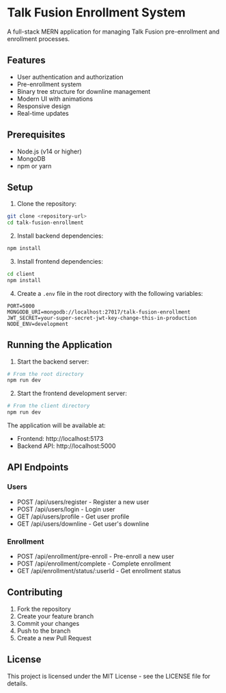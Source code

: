 # Talk Fusion Enrollment System

A full-stack MERN application for managing Talk Fusion pre-enrollment and enrollment processes.

## Features

- User authentication and authorization
- Pre-enrollment system
- Binary tree structure for downline management
- Modern UI with animations
- Responsive design
- Real-time updates

## Prerequisites

- Node.js (v14 or higher)
- MongoDB
- npm or yarn

## Setup

1. Clone the repository:
```bash
git clone <repository-url>
cd talk-fusion-enrollment
```

2. Install backend dependencies:
```bash
npm install
```

3. Install frontend dependencies:
```bash
cd client
npm install
```

4. Create a `.env` file in the root directory with the following variables:
```
PORT=5000
MONGODB_URI=mongodb://localhost:27017/talk-fusion-enrollment
JWT_SECRET=your-super-secret-jwt-key-change-this-in-production
NODE_ENV=development
```

## Running the Application

1. Start the backend server:
```bash
# From the root directory
npm run dev
```

2. Start the frontend development server:
```bash
# From the client directory
npm run dev
```

The application will be available at:
- Frontend: http://localhost:5173
- Backend API: http://localhost:5000

## API Endpoints

### Users
- POST /api/users/register - Register a new user
- POST /api/users/login - Login user
- GET /api/users/profile - Get user profile
- GET /api/users/downline - Get user's downline

### Enrollment
- POST /api/enrollment/pre-enroll - Pre-enroll a new user
- POST /api/enrollment/complete - Complete enrollment
- GET /api/enrollment/status/:userId - Get enrollment status

## Contributing

1. Fork the repository
2. Create your feature branch
3. Commit your changes
4. Push to the branch
5. Create a new Pull Request

## License

This project is licensed under the MIT License - see the LICENSE file for details. 